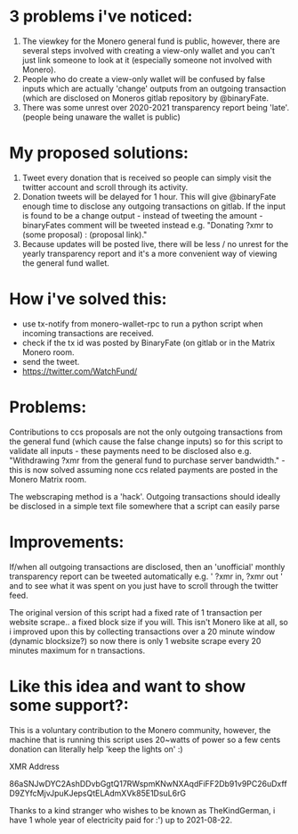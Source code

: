 # 3 problems i've noticed:

1. The viewkey for the Monero general fund is public, however, there are several steps involved with creating a view-only wallet and you can't just link someone to look at it (especially someone not involved with Monero).
2. People who do create a view-only wallet will be confused by false inputs which are actually 'change' outputs from an outgoing transaction (which are disclosed on Moneros gitlab repository by @binaryFate.
3. There was some unrest over 2020-2021 transparency report being 'late'. (people being unaware the wallet is public)

# My proposed solutions:

1. Tweet every donation that is received so people can simply visit the twitter account and scroll through its activity.
2. Donation tweets will be delayed for 1 hour. This will give @binaryFate enough time to disclose any outgoing transactions on gitlab. If the input is found to be a change output - instead of tweeting the amount - binaryFates comment will be tweeted instead e.g. "Donating ?xmr to (some proposal) : (proposal link)."
3. Because updates will be posted live, there will be less / no unrest for the yearly transparency report and it's a more convenient way of viewing the general fund wallet.

# How i've solved this:

- use tx-notify from monero-wallet-rpc to run a python script when incoming transactions are received.
- check if the tx id was posted by BinaryFate (on gitlab or in the Matrix Monero room.
- send the tweet.
- https://twitter.com/WatchFund/
  
# Problems:

Contributions to ccs proposals are not the only outgoing transactions from the general fund (which cause the false change inputs) so for this script to validate all inputs - these payments need to be disclosed also e.g. "Withdrawing ?xmr from the general fund to purchase server bandwidth." - this is now solved assuming none ccs related payments are posted in the Monero Matrix room.

The webscraping method is a 'hack'. Outgoing transactions should ideally be disclosed in a simple text file somewhere that a script can easily parse

# Improvements:

If/when all outgoing transactions are disclosed, then an 'unofficial' monthly transparency report can be tweeted automatically e.g. ' ?xmr in, ?xmr out ' and to see what it was spent on you just have to scroll through the twitter feed.

The original version of this script had a fixed rate of 1 transaction per website scrape.. a fixed block size if you will. This isn't Monero like at all, so i improved upon this by collecting transactions over a 20 minute window (dynamic blocksize?) so now there is only 1 website scrape every 20 minutes maximum for n transactions.

# Like this idea and want to show some support?:

This is a voluntary contribution to the Monero community, however, the machine that is running this script uses 20~watts of power so a few cents donation can literally help 'keep the lights on' :) 

XMR Address

86aSNJwDYC2AshDDvbGgtQ17RWspmKNwNXAqdFiFF2Db91v9PC26uDxffD9ZYfcMjvJpuKJepsQtELAdmXVk85E1DsuL6rG

Thanks to a kind stranger who wishes to be known as TheKindGerman, i have 1 whole year of electricity paid for :') up to 2021-08-22. 

